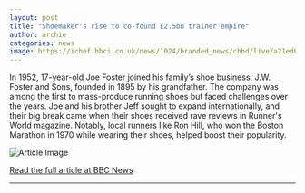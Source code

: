 ```yaml
---
layout: post
title: "Shoemaker's rise to co-found £2.5bn trainer empire"
author: archie
categories: news
image: https://ichef.bbci.co.uk/news/1024/branded_news/cbbd/live/a21ed060-9de7-11f0-b3aa-f94b46cdf49f.jpg
---
```

In 1952, 17-year-old Joe Foster joined his family’s shoe business, J.W. Foster and Sons, founded in 1895 by his grandfather. The company was among the first to mass-produce running shoes but faced challenges over the years. Joe and his brother Jeff sought to expand internationally, and their big break came when their shoes received rave reviews in Runner's World magazine. Notably, local runners like Ron Hill, who won the Boston Marathon in 1970 while wearing their shoes, helped boost their popularity.

![Article Image](https://ichef.bbci.co.uk/news/1024/branded_news/cbbd/live/a21ed060-9de7-11f0-b3aa-f94b46cdf49f.jpg)

[Read the full article at BBC News](https://www.bbc.com/news/articles/cp8jdlndg0xo?at_medium=RSS&at_campaign=rss)

---
